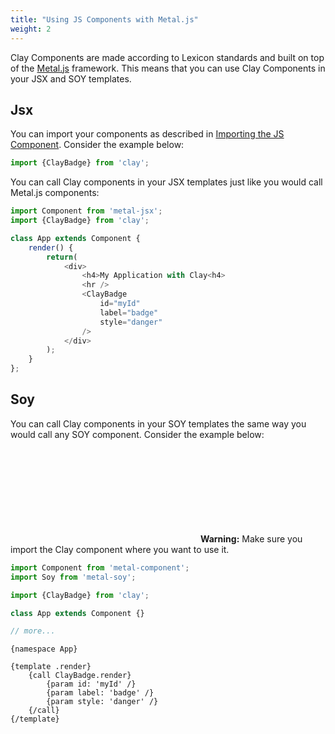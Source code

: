 ```yaml
---
title: "Using JS Components with Metal.js"
weight: 2
---
```


Clay Components are made according to Lexicon standards and built on top of the [Metal.js](https://metaljs.com/) framework. This means that you can use Clay Components in your JSX and SOY templates.

## Jsx

You can import your components as described in [Importing the JS Component](/docs/get-started/importing-the-js-component.html). Consider the example below:


```javascript
import {ClayBadge} from 'clay';
```

You can call Clay components in your JSX templates just like you would call Metal.js components:

```javascript
import Component from 'metal-jsx';
import {ClayBadge} from 'clay';

class App extends Component {
    render() {
        return(
            <div>
                <h4>My Application with Clay<h4>
                <hr />
                <ClayBadge
                    id="myId"
                    label="badge"
                    style="danger"
                />
            </div>
        );
    }
};
```

## Soy

You can call Clay components in your SOY templates the same way you would call any SOY component. Consider the example below:

<div class="alert alert-warning" role="alert">
	<span class="alert-indicator">
		<span aria-label="icon-warning-full" class="lexicon-icon-container" role="img">
			<svg aria-hidden="true" class="lexicon-icon lexicon-icon-warning-full">
				<use href="/images/icons/icons.svg#warning-full"></use>
			</svg>
		</span>
	</span>
	<strong class="lead">Warning:</strong> Make sure you import the Clay component where you want to use it.
</div>

```javascript
import Component from 'metal-component';
import Soy from 'metal-soy';

import {ClayBadge} from 'clay';

class App extends Component {}

// more...
```
```soy
{namespace App}

{template .render}
    {call ClayBadge.render}
        {param id: 'myId' /}
        {param label: 'badge' /}
        {param style: 'danger' /}
    {/call}
{/template}
```
